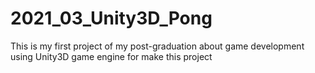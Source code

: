# 2021_03_Unity3D_Pong

This is my first project of my post-graduation about game development using Unity3D game engine for make this project

